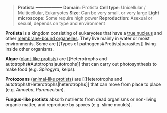> **Protista**
> ━━━━━━━━━━
> **Domain**: Protista
> **Cell type**: Unicellular / Multicellular, Eukaryotes
> **Size**: Can be very small, or very large
> **Light microscope**: Some require high power
> **Reproduction**: Asexual or sexual, depends on type and environment

**Protista** is a kingdom consisting of eukaryotes that have a <u>true nucleus</u> and other <u>membrane-bound organelles</u>. They live mainly in water or moist environments. Some are [[Types of pathogens#Protists|parasites]] living inside other organisms.

**Algae** (<u>plant-like protists</u>) are [[Heterotrophs and autotrophs#Autotrophs|autotrophs]] that can carry out photosynthesis to make food (e.g. *Spirogyra*, kelps).

**Protozoans** (<u>animal-like protists</u>) are [[Heterotrophs and autotrophs#Heterotrophs|heterotrophs]] that can move from place to place (e.g. *Amoeba*, *Paramecium*).

**Fungus-like protists** absorb nutrients from dead organisms or non-living organic matter, and reproduce by spores (e.g. slime moulds).
